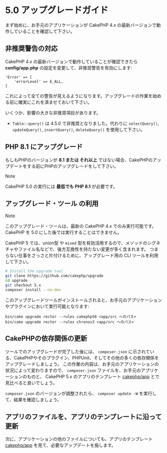 # 5.0 アップグレードガイド

まず始めに、お手元のアプリケーションが CakePHP 4.x の最新バージョンで動作していることを確認して下さい。

## 非推奨警告の対応

CakePHP 4.x の最新バージョンで動作していることが確認できたら **config/app.php** の設定を変更して、非推奨警告を有効にします:

``` text
'Error' => [
    'errorLevel' => E_ALL,
]
```

これによって全ての警告が見えるようになります。アップグレードの作業を始める前に確実にこれを済ませておいて下さい。

いくつか、影響の大きな非推奨項目があります。

- `Table::query()` は 4.5.0 で非推奨となりました。代わりに `selectQuery()`, `updateQuery()`, `insertQuery()`, `deleteQuery()` を使用して下さい。

## PHP 8.1 にアップグレード

もしもPHPのバージョンが **8.1 または それ以上** ではない場合、CakePHPのアップデートをする前にPHPのアップグレードをして下さい。

> [!NOTE]
> CakePHP 5.0 の実行には **最低でも PHP 8.1** が必要です。

## アップグレード・ツール の利用

> [!NOTE]
> このアップグレード・ツールは、最新の CakePHP 4.x でのみ実行可能です。CakePHP を 5.0 にした後では実行することはできません。

CakePHP 5 では、union型 や `mixed` 型を有効活用するので、メソッドのシグネチャやファイル名などで、後方互換性を持たない変更が多く含まれます。
つまらない仕事をさっさと片付けるために、アップグレード用の CLI ツールを利用して下さい。

``` bash
# Install the upgrade tool
git clone https://github.com/cakephp/upgrade
cd upgrade
git checkout 5.x
composer install --no-dev
```

このアップグレードツールがインストールされると、お手元のアプリケーションやプラグインにおいて実行可能となります:

``` text
bin/cake upgrade rector --rules cakephp50 <app/src へのパス>
bin/cake upgrade rector --rules chronos3 <app/src へのパス>
```

## CakePHPの依存関係の更新

ツールでのアップグレードが完了した後には、 `composer.json` に示されている、CakePHPやそのプラグイン、PHPUnit、そしてその他の多くの依存関係をアップグレードしましょう。
この作業の内容は、お手元のアプリケーションの状況によって変わりますので、 `composer.json` ファイルを、お手元のアプリケーションのものと、 CakePHP 5.x のアプリのテンプレート [cakephp/app](https://github.com/cakephp/app/blob/5.x/composer.json) とで見比べると良いでしょう。

`composer.json` のバージョンが調整されたら、 `composer update -W` を実行して、結果を確認しましょう。

## アプリのファイルを、アプリのテンプレートに沿って更新

次に、アプリケーションの他のファイルについても、アプリのテンプレート [cakephp/app](https://github.com/cakephp/app/blob/5.x/) を見て、必要なアップデートを施します。
